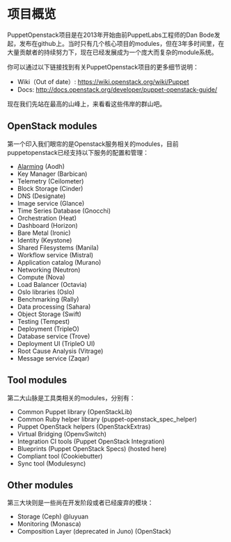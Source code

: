 # 项目概览

PuppetOpenstack项目是在2013年开始由前PuppetLabs工程师的Dan Bode发起，发布在github上。当时只有几个核心项目的modules，但在3年多时间里，在大量贡献者的持续努力下，现在已经发展成为一个庞大而复杂的module系统。

你可以通过以下链接找到有关PuppetOpenstack项目的更多细节说明：

 -  Wiki（Out of date）: https://wiki.openstack.org/wiki/Puppet
 -  Docs: http://docs.openstack.org/developer/puppet-openstack-guide/

现在我们先站在最高的山峰上，来看看这些伟岸的群山吧。

## OpenStack modules

第一个印入我们眼帘的是Openstack服务相关的modules，目前puppetopenstack已经支持以下服务的配置和管理：

* [Alarming](https://github.com/openstack/puppet-aodh/) (Aodh)
* Key Manager (Barbican)
* Telemetry (Ceilometer)
* Block Storage (Cinder)
* DNS (Designate)
* Image service (Glance)
* Time Series Database (Gnocchi)  
* Orchestration (Heat)
* Dashboard (Horizon)
* Bare Metal (Ironic)
* Identity (Keystone)
* Shared Filesystems (Manila)   
* Workflow service (Mistral)
* Application catalog (Murano)
* Networking (Neutron)
* Compute (Nova)
* Load Balancer (Octavia)
* Oslo libraries (Oslo)
* Benchmarking (Rally)   
* Data processing (Sahara)
* Object Storage (Swift)
* Testing (Tempest)    
* Deployment (TripleO)
* Database service (Trove)  
* Deployment UI (TripleO UI)
* Root Cause Analysis (Vitrage)
* Message service (Zaqar)


## Tool modules

第二大山脉是工具类相关的modules，分别有：

* Common Puppet library (OpenStackLib)
* Common Ruby helper library (puppet-openstack_spec_helper)
* Puppet OpenStack helpers (OpenStackExtras)
* Virtual Bridging (OpenvSwitch)
* Integration CI tools (Puppet OpenStack Integration)
* Blueprints (Puppet OpenStack Specs) (hosted here)
* Compliant tool (Cookiebutter)
* Sync tool (Modulesync)


## Other modules

第三大块则是一些尚在开发阶段或者已经废弃的模块：

* Storage (Ceph)  @luyuan
* Monitoring (Monasca)
* Composition Layer (deprecated in Juno) (OpenStack)


